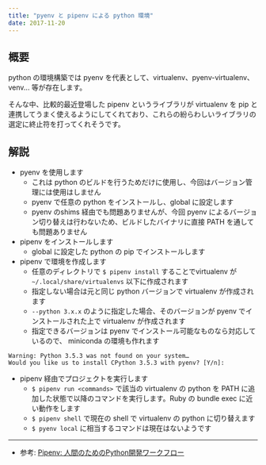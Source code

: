 ```yaml
---
title: "pyenv と pipenv による python 環境"
date: 2017-11-20
---
```


## 概要
python の環境構築では pyenv を代表として、virtualenv、pyenv-virtualenv、venv... 等が存在します。

そんな中、比較的最近登場した pipenv というライブラリが virtualenv を pip と連携してうまく使えるようにしてくれており、これらの紛らわしいライブラリの選定に終止符を打ってくれそうです。

## 解説
- pyenv を使用します
    - これは python のビルドを行うためだけに使用し、今回はバージョン管理には使用はしません
    - pyenv で任意の python をインストールし、global に設定します
    - pyenv のshims 経由でも問題ありませんが、今回 pyenv によるバージョン切り替えは行わないため、ビルドしたバイナリに直接 PATH を通しても問題ありません
- pipenv をインストールします
    - global に設定した python の pip でインストールします
- pipenv で環境を作成します
    - 任意のディレクトリで `$ pipenv install` することでvirtualenv が `~/.local/share/virtualenvs` 以下に作成されます
    - 指定しない場合は元と同じ python バージョンで virtualenv が作成されます
    - `--python 3.x.x` のように指定した場合、そのバージョンが pyenv でインストールされた上で virtualenv が作成されます
    - 指定できるバージョンは pyenv でインストール可能なものなら対応しているので、 miniconda の環境も作れます

```
Warning: Python 3.5.3 was not found on your system…
Would you like us to install CPython 3.5.3 with pyenv? [Y/n]:
```

- pipenv 経由でプロジェクトを実行します
    - `$ pipenv run <commands>` で該当の virtualenv の python を PATH に追加した状態で以降のコマンドを実行します。Ruby の bundle exec に近い動作をします
    - `$ pipenv shell` で現在の shell で virtualenv の python に切り替えます
    - `$ pyenv local` に相当するコマンドは現在はないようです

---

- 参考: [Pipenv: 人間のためのPython開発ワークフロー](http://pipenv-ja.readthedocs.io/ja/translate-ja/)
